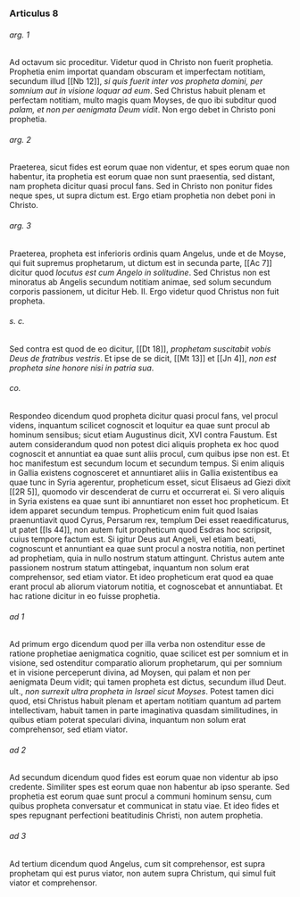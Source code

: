 ### Articulus 8

###### arg. 1
Ad octavum sic proceditur. Videtur quod in Christo non fuerit prophetia. Prophetia enim importat quandam obscuram et imperfectam notitiam, secundum illud [[Nb 12]], *si quis fuerit inter vos propheta domini, per somnium aut in visione loquar ad eum*. Sed Christus habuit plenam et perfectam notitiam, multo magis quam Moyses, de quo ibi subditur quod *palam, et non per aenigmata Deum vidit*. Non ergo debet in Christo poni prophetia.

###### arg. 2
Praeterea, sicut fides est eorum quae non videntur, et spes eorum quae non habentur, ita prophetia est eorum quae non sunt praesentia, sed distant, nam propheta dicitur quasi procul fans. Sed in Christo non ponitur fides neque spes, ut supra dictum est. Ergo etiam prophetia non debet poni in Christo.

###### arg. 3
Praeterea, propheta est inferioris ordinis quam Angelus, unde et de Moyse, qui fuit supremus prophetarum, ut dictum est in secunda parte, [[Ac 7]] dicitur quod *locutus est cum Angelo in solitudine*. Sed Christus non est minoratus ab Angelis secundum notitiam animae, sed solum secundum corporis passionem, ut dicitur Heb. II. Ergo videtur quod Christus non fuit propheta.

###### s. c.
Sed contra est quod de eo dicitur, [[Dt 18]], *prophetam suscitabit vobis Deus de fratribus vestris*. Et ipse de se dicit, [[Mt 13]] et [[Jn 4]], *non est propheta sine honore nisi in patria sua*.

###### co.
Respondeo dicendum quod propheta dicitur quasi procul fans, vel procul videns, inquantum scilicet cognoscit et loquitur ea quae sunt procul ab hominum sensibus; sicut etiam Augustinus dicit, XVI contra Faustum. Est autem considerandum quod non potest dici aliquis propheta ex hoc quod cognoscit et annuntiat ea quae sunt aliis procul, cum quibus ipse non est. Et hoc manifestum est secundum locum et secundum tempus. Si enim aliquis in Gallia existens cognosceret et annuntiaret aliis in Gallia existentibus ea quae tunc in Syria agerentur, propheticum esset, sicut Elisaeus ad Giezi dixit [[2R 5]], quomodo vir descenderat de curru et occurrerat ei. Si vero aliquis in Syria existens ea quae sunt ibi annuntiaret non esset hoc propheticum. Et idem apparet secundum tempus. Propheticum enim fuit quod Isaias praenuntiavit quod Cyrus, Persarum rex, templum Dei esset reaedificaturus, ut patet [[Is 44]], non autem fuit propheticum quod Esdras hoc scripsit, cuius tempore factum est. Si igitur Deus aut Angeli, vel etiam beati, cognoscunt et annuntiant ea quae sunt procul a nostra notitia, non pertinet ad prophetiam, quia in nullo nostrum statum attingunt. Christus autem ante passionem nostrum statum attingebat, inquantum non solum erat comprehensor, sed etiam viator. Et ideo propheticum erat quod ea quae erant procul ab aliorum viatorum notitia, et cognoscebat et annuntiabat. Et hac ratione dicitur in eo fuisse prophetia.

###### ad 1
Ad primum ergo dicendum quod per illa verba non ostenditur esse de ratione prophetiae aenigmatica cognitio, quae scilicet est per somnium et in visione, sed ostenditur comparatio aliorum prophetarum, qui per somnium et in visione perceperunt divina, ad Moysen, qui palam et non per aenigmata Deum vidit; qui tamen propheta est dictus, secundum illud Deut. ult., *non surrexit ultra propheta in Israel sicut Moyses*. Potest tamen dici quod, etsi Christus habuit plenam et apertam notitiam quantum ad partem intellectivam, habuit tamen in parte imaginativa quasdam similitudines, in quibus etiam poterat speculari divina, inquantum non solum erat comprehensor, sed etiam viator.

###### ad 2
Ad secundum dicendum quod fides est eorum quae non videntur ab ipso credente. Similiter spes est eorum quae non habentur ab ipso sperante. Sed prophetia est eorum quae sunt procul a communi hominum sensu, cum quibus propheta conversatur et communicat in statu viae. Et ideo fides et spes repugnant perfectioni beatitudinis Christi, non autem prophetia.

###### ad 3
Ad tertium dicendum quod Angelus, cum sit comprehensor, est supra prophetam qui est purus viator, non autem supra Christum, qui simul fuit viator et comprehensor.

